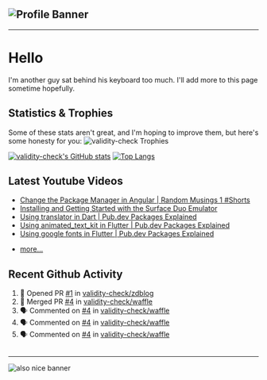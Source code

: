 ## ![Profile Banner](https://user-images.githubusercontent.com/63739210/139320192-452fbb26-667e-4815-9d2e-b554041cd813.jpeg)

---

# Hello

I'm another guy sat behind his keyboard too much. I'll add more to this page sometime hopefully.

## Statistics & Trophies

Some of these stats aren't great, and I'm hoping to improve them, but here's some honesty for you:
![validity-check Trophies](https://github-profile-trophy.vercel.app/?username=validity-check&theme=discord)

[![validity-check's GitHub stats](https://github-readme-stats.vercel.app/api?username=validity-check&show_icons=true&theme=onedark)](https://github.com/anuraghazra/github-readme-stats)
[![Top Langs](https://github-readme-stats.vercel.app/api/top-langs/?username=validity-check&layout=compact&langs_count=10&theme=onedark)](https://github.com/anuraghazra/github-readme-stats)

## Latest Youtube Videos

<!-- YOUTUBE:START -->
- [Change the Package Manager in Angular | Random Musings 1 #Shorts](https://www.youtube.com/watch?v=URnm_W-QFuE)
- [Installing and Getting Started with the Surface Duo Emulator](https://www.youtube.com/watch?v=GsB0lkOkwLQ)
- [Using translator in Dart | Pub.dev Packages Explained](https://www.youtube.com/watch?v=FoVB7vPOrDg)
- [Using animated_text_kit in Flutter | Pub.dev Packages Explained](https://www.youtube.com/watch?v=dLI_CX4Un4s)
- [Using google fonts in Flutter | Pub.dev Packages Explained](https://www.youtube.com/watch?v=HP0W-qgtXlU)
<!-- YOUTUBE:END -->
- [more...](https://www.youtube.com/channel/UCzo8BxPlwBZlqnM5qIj2bZg)

## Recent Github Activity

<!--START_SECTION:activity-->
1. 💪 Opened PR [#1](https://github.com/validity-check/zdblog/pull/1) in [validity-check/zdblog](https://github.com/validity-check/zdblog)
2. 🎉 Merged PR [#4](https://github.com/validity-check/waffle/pull/4) in [validity-check/waffle](https://github.com/validity-check/waffle)
3. 🗣 Commented on [#4](https://github.com/validity-check/waffle/issues/4) in [validity-check/waffle](https://github.com/validity-check/waffle)
4. 🗣 Commented on [#4](https://github.com/validity-check/waffle/issues/4) in [validity-check/waffle](https://github.com/validity-check/waffle)
5. 🗣 Commented on [#4](https://github.com/validity-check/waffle/issues/4) in [validity-check/waffle](https://github.com/validity-check/waffle)
<!--END_SECTION:activity-->

## <!--END_SECTION:activity-->

---

![also nice banner](https://user-images.githubusercontent.com/63739210/140661604-16b978f1-6d00-4a96-b02f-936cbb143a95.jpeg)
